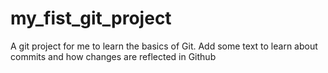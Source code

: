 # my_fist_git_project
A git project for me to learn the basics of Git.
Add some text to learn about commits and how changes are reflected in Github
